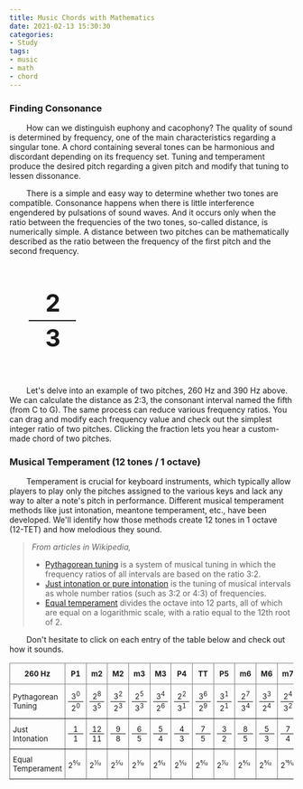 ```yaml
---
title: Music Chords with Mathematics
date: 2021-02-13 15:30:30
categories:
- Study
tags:
- music
- math
- chord
---
```


<style>
.valuefrac {
  text-align: center;
  font-weight: bold;
  font-size: 3em;
  height: auto;
  vertical-align:middle;
  width: 100%;
  line-height: 60px;
  margin: 40px auto;
  letter-spacing: -.07em;
  cursor:pointer;
}
.valuefrac:hover {
    color: #3273dc;
}
.fraction {
    display: inline-block;
    width: 2em;
}
.numerator {
    text-align: center;
    border-bottom: 2px solid; 
}
.denominator {
    text-align: center;
}
.f {
    font-size: 10pt;
    display: inline-block;
    width: 2em;
}
.n {
    text-align: center;
    border-bottom: 1px solid; 
}
.d {
    text-align: center;
}
span {
    height: auto;
    vertical-align: middle;
}
span#small{
    margin-left: 2px;
    font-size: 8pt;
}
</style>

<script src="/js/Tone.js"></script>
<script src="/js/yui-min.js"></script>
 
### **Finding Consonance**
<p style="text-indent:30px">
How can we distinguish euphony and cacophony? The quality of sound is determined by frequency, one of the main characteristics regarding a singular tone. A chord containing several tones can be harmonious and discordant depending on its frequency set. Tuning and temperament produce the desired pitch regarding a given pitch and modify that tuning to lessen dissonance.
</p>
<p style="text-indent:30px">
There is a simple and easy way to determine whether two tones are compatible. Consonance happens when there is little interference engendered by pulsations of sound waves. And it occurs only when the ratio between the frequencies of the two tones, so-called distance, is numerically simple. A distance between two pitches can be mathematically described as the ratio between the frequency of the first pitch and the second frequency.
</p>

<div style="width:100%;overflow:hidden;">
    <div style="width:35%;float:left;text-align:center">
        <div class="yui3-skin-sam">
            <div id="demo1"></div>
        </div>
    </div>
    <div style="width:30%;float:left;text-align:center">
        <div class="valuefrac" onClick="playCouple()">
            <span class="fraction"><div class="numerator">2</div><div class="denominator">3</div></span>
        </div>
    </div>
    <div style="width:35%;float:left;text-align:center">
        <div class="yui3-skin-sam">
            <div id="demo2"></div>
        </div>
    </div>
</div>

<script src="/js/chord.js"></script>

<p style="text-indent:30px">
    Let's delve into an example of two pitches, 260 Hz and 390 Hz above. We can calculate the distance as 2:3, the consonant interval named the fifth (from C to G). The same process can reduce various frequency ratios. You can drag and modify each frequency value and check out the simplest integer ratio of two pitches. Clicking the fraction lets you hear a custom-made chord of two pitches.
</p>

### <b>Musical Temperament</b> (12 tones /  1 octave)

<p style="text-indent:30px">
    Temperament is crucial for keyboard instruments, which typically allow players to play only the pitches assigned to the various keys and lack any way to alter a note's pitch in performance. Different musical temperament methods like just intonation, meantone temperament, etc., have been developed. We'll identify how those methods create 12 tones in 1 octave (12-TET) and how melodious they sound.
</p>

> *From articles in Wikipedia,*
> * [Pythagorean tuning](https://en.wikipedia.org/wiki/Pythagorean_tuning) is a system of musical tuning in which the frequency ratios of all intervals are based on the ratio 3:2.
> * [Just intonation or pure intonation](https://en.wikipedia.org/wiki/Just_intonation) is the tuning of musical intervals as whole number ratios (such as 3:2 or 4:3) of frequencies.
> * [Equal temperament](https://en.wikipedia.org/wiki/Equal_temperament) divides the octave into 12 parts, all of which are equal on a logarithmic scale, with a ratio equal to the 12th root of 2.

<p style="text-indent:30px">
    Don't hesitate to click on each entry of the table below and check out how it sounds.
</p>

<style type="text/css">
.tg  {border-collapse:collapse;border-spacing:0;}
.tg td{border-color:black;border-style:solid;border-width:1px;font-size:14px;
  overflow:hidden;padding:10px 5px;word-break:normal;}
.tg th{border-color:black;border-style:solid;border-width:1px;font-size:13px;
  font-weight:bold;overflow:hidden;padding:10px 5px;word-break:normal;}
.tg .tg-c3ow{
    border-color:inherit;vertical-align:middle;
}
td.tg-c3ow {
    font-size: 10pt;
    cursor:pointer;
}
td.tg-c3ow:hover {
    background-color:#f7f7f7;
}
td.tg-c3ow.playing {
    background-color:#efefef;
    color:#3273dc;
    font-weight:bold;
}
</style>
<table class="tg">
<thead>
  <tr>
    <th id="freq" class="tg-c3ow">260 Hz</th>
    <th class="tg-c3ow">P1</th>
    <th class="tg-c3ow">m2</th>
    <th class="tg-c3ow">M2</th>
    <th class="tg-c3ow">m3</th>
    <th class="tg-c3ow">M3</th>
    <th class="tg-c3ow">P4</th>
    <th class="tg-c3ow">TT</th>
    <th class="tg-c3ow">P5</th>
    <th class="tg-c3ow">m6</th>
    <th class="tg-c3ow">M6</th>
    <th class="tg-c3ow">m7</th>
    <th class="tg-c3ow">M7</th>
    <th class="tg-c3ow">P8</th>
  </tr>
</thead>
<tbody>
  <tr>
    <td class="tg-c3ow" onClick="playTemp('p')">Pythagorean Tuning <i class="fas fa-headphones-alt"></i></td>
      <td id='pC' class="tg-c3ow" onClick="playTone('p', 0)"><span class="f"><div class="n">3<sup>0</sup></div><div class="d">2<sup>0</sup></div></span></td>
      <td id='pCs' class="tg-c3ow" onClick="playTone('p', 1)"><span class="f"><div class="n">2<sup>8</sup></div><div class="d">3<sup>5</sup></div></span></td>
      <td id='pD' class="tg-c3ow" onClick="playTone('p', 2)"><span class="f"><div class="n">3<sup>2</sup></div><div class="d">2<sup>3</sup></div></span></td>
      <td id='pDs' class="tg-c3ow" onClick="playTone('p', 3)"><span class="f"><div class="n">2<sup>5</sup></div><div class="d">3<sup>3</sup></div></span></td>
      <td id='pE' class="tg-c3ow" onClick="playTone('p', 4)"><span class="f"><div class="n">3<sup>4</sup></div><div class="d">2<sup>6</sup></div></span></td>
      <td id='pF' class="tg-c3ow" onClick="playTone('p', 5)"><span class="f"><div class="n">2<sup>2</sup></div><div class="d">3<sup>1</sup></div></span></td>
      <td id='pFs' class="tg-c3ow" onClick="playTone('p', 6)"><span class="f"><div class="n">3<sup>6</sup></div><div class="d">2<sup>9</sup></div></span></td>
      <td id='pG' class="tg-c3ow" onClick="playTone('p', 7)"><span class="f"><div class="n">3<sup>1</sup></div><div class="d">2<sup>1</sup></div></span></td>
      <td id='pGs' class="tg-c3ow" onClick="playTone('p', 8)"><span class="f"><div class="n">2<sup>7</sup></div><div class="d">3<sup>4</sup></div></span></td>
      <td id='pA' class="tg-c3ow" onClick="playTone('p', 9)"><span class="f"><div class="n">3<sup>3</sup></div><div class="d">2<sup>4</sup></div></span></td>
      <td id='pAs' class="tg-c3ow" onClick="playTone('p', 10)"><span class="f"><div class="n">2<sup>4</sup></div><div class="d">3<sup>2</sup></div></span></td>
      <td id='pB' class="tg-c3ow" onClick="playTone('p', 11)"><span class="f"><div class="n">3<sup>5</sup></div><div class="d">2<sup>7</sup></div></span></td>
      <td id='pC+' class="tg-c3ow" onClick="playTone('p', 12)"><span class="f"><div class="n">2<sup>1</sup></div><div class="d">3<sup>0</sup></div></span></td>
  </tr>
  <tr>
    <td class="tg-c3ow" onClick="playTemp('j')">Just Intonation <i class="fas fa-headphones-alt"></i></td>
      <td id='jC' class="tg-c3ow" onClick="playTone('j',0)"><span class="f"><div class="n">1</div><div class="d">1</div></span></td>
      <td id='jCs' class="tg-c3ow" onClick="playTone('j',1)"><span class="f"><div class="n">12</div><div class="d">11</div></span></td>
      <td id='jD' class="tg-c3ow" onClick="playTone('j',2)"><span class="f"><div class="n">9</div><div class="d">8</div></span></td>
      <td id='jDs' class="tg-c3ow" onClick="playTone('j',3)"><span class="f"><div class="n">6</div><div class="d">5</div></span></td>
      <td id='jE' class="tg-c3ow" onClick="playTone('j',4)"><span class="f"><div class="n">5</div><div class="d">4</div></span></td>
      <td id='jF' class="tg-c3ow" onClick="playTone('j',5)"><span class="f"><div class="n">4</div><div class="d">3</div></span></td>
      <td id='jFs' class="tg-c3ow" onClick="playTone('j',6)"><span class="f"><div class="n">7</div><div class="d">5</div></span></td>
      <td id='jG' class="tg-c3ow" onClick="playTone('j',7)"><span class="f"><div class="n">3</div><div class="d">2</div></span></td>
      <td id='jGs' class="tg-c3ow" onClick="playTone('j',8)"><span class="f"><div class="n">8</div><div class="d">5</div></span></td>
      <td id='jA' class="tg-c3ow" onClick="playTone('j',9)"><span class="f"><div class="n">5</div><div class="d">3</div></span></td>
      <td id='jAs' class="tg-c3ow" onClick="playTone('j',10)"><span class="f"><div class="n">7</div><div class="d">4</div></span></td>
      <td id='jB' class="tg-c3ow" onClick="playTone('j',11)"><span class="f"><div class="n">11</div><div class="d">6</div></span></td>
      <td id='jC+' class="tg-c3ow" onClick="playTone('j',12)"><span class="f"><div class="n">2</div><div class="d">1</div></span></td>
  </tr>
  <tr>
    <td class="tg-c3ow" onClick="playTemp('e')">Equal Temperament <i class="fas fa-headphones-alt"></i></td>
      <td id='eC' class="tg-c3ow" onClick="playTone('e',0)">2<sup>0⁄12</sup></td>
      <td id='eCs' class="tg-c3ow" onClick="playTone('e',1)">2<sup>1⁄12</sup></td>
      <td id='eD' class="tg-c3ow" onClick="playTone('e',2)">2<sup>2⁄12</sup></td>
      <td id='eDs' class="tg-c3ow" onClick="playTone('e',3)">2<sup>3⁄12</sup></td>
      <td id='eE' class="tg-c3ow" onClick="playTone('e',4)">2<sup>4⁄12</sup></td>
      <td id='eF' class="tg-c3ow" onClick="playTone('e',5)">2<sup>5⁄12</sup></td>
      <td id='eFs' class="tg-c3ow" onClick="playTone('e',6)">2<sup>6⁄12</sup></td>
      <td id='eG' class="tg-c3ow" onClick="playTone('e',7)">2<sup>7⁄12</sup></td>
      <td id='eGs' class="tg-c3ow" onClick="playTone('e',8)">2<sup>8⁄12</sup></td>
      <td id='eA' class="tg-c3ow" onClick="playTone('e',9)">2<sup>9⁄12</sup></td>
      <td id='eAs' class="tg-c3ow" onClick="playTone('e',10)">2<sup>10⁄12</sup></td>
      <td id='eB' class="tg-c3ow" onClick="playTone('e',11)">2<sup>11⁄12</sup></td>
      <td id='eC+' class="tg-c3ow" onClick="playTone('e',12)">2<sup>12⁄12</sup></td>
  </tr>
</tbody>
</table>
